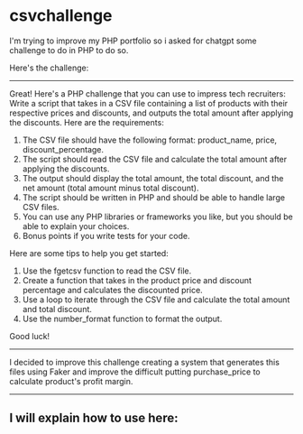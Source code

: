 # csvchallenge

I'm trying to improve my PHP portfolio so i asked for chatgpt some challenge to do in PHP to do so.

Here's the challenge:

---------------------------------------------------------------------------------------------------------------------------------------------------------------------------------------------------------

Great! Here's a PHP challenge that you can use to impress tech recruiters:
Write a script that takes in a CSV file containing a list of products with their respective prices and discounts, and outputs the total amount after applying the discounts.
Here are the requirements:

1. The CSV file should have the following format: product_name, price, discount_percentage.
2. The script should read the CSV file and calculate the total amount after applying the discounts.
3. The output should display the total amount, the total discount, and the net amount (total amount minus total discount).
4. The script should be written in PHP and should be able to handle large CSV files.
5. You can use any PHP libraries or frameworks you like, but you should be able to explain your choices.
6. Bonus points if you write tests for your code.

Here are some tips to help you get started:

1. Use the fgetcsv function to read the CSV file.
2. Create a function that takes in the product price and discount percentage and calculates the discounted price.
3. Use a loop to iterate through the CSV file and calculate the total amount and total discount.
4. Use the number_format function to format the output.

Good luck!

---------------------------------------------------------------------------------------------------------------------------------------------------------------------------------------------------------

I decided to improve this challenge creating a system that generates this files using Faker and improve the difficult putting purchase_price to calculate product's profit margin.

---------------------------------------------------------------------------------------------------------------------------------------------------------------------------------------------------------

I will explain how to use here:
---------------------------------------------------------------------------------------------------------------------------------------------------------------------------------------------------------
